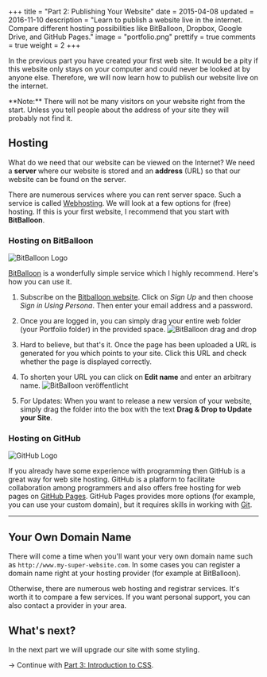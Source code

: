+++
title = "Part 2: Publishing Your Website"
date = 2015-04-08
updated = 2016-11-10
description = "Learn to publish a website live in the internet. Compare different hosting possibilities like BitBalloon, Dropbox, Google Drive, and GitHub Pages."
image = "portfolio.png"
prettify = true
comments = true
weight = 2
+++

In the previous part you have created your first web site. It would be a pity if this website only stays on your computer and could never be looked at by anyone else. Therefore, we will now learn how to publish our website live on the internet.

<div class="alert alert-info">
**Note:** There will not be many visitors on your website right from the start. Unless you tell people about the address of your site they will probably not find it.
</div>


## Hosting

What do we need that our website can be viewed on the Internet? We need a **server** where our website is stored and an **address** (URL) so that our website can be found on the server.

There are numerous services where you can rent server space. Such a service is called [Webhosting](http://en.wikipedia.org/wiki/Web_hosting_service). We will look at a few options for (free) hosting. If this is your first website, I recommend that you start with **BitBalloon**.


### Hosting on BitBalloon

![BitBalloon Logo](bitballoon-logo.png)

[BitBalloon](https://www.bitballoon.com/) is a wonderfully simple service which I highly recommend. Here's how you can use it.

1. Subscribe on the [Bitballoon website](https://www.bitballoon.com/). Click on *Sign Up* and then choose *Sign in Using Persona*. Then enter your email address and a password.

2. Once you are logged in, you can simply drag your entire web folder (your Portfolio folder) in the provided space.
![BitBalloon drag and drop](bitballoon-drag-and-drop.png)

3. Hard to believe, but that's it. Once the page has been uploaded a URL is generated for you which points to your site. Click this URL and check whether the page is displayed correctly.

4. To shorten your URL you can click on **Edit name** and enter an arbitrary name.
![BitBalloon veröffentlicht](bitballoon-published.png)

5. For Updates: When you want to release a new version of your website, simply drag the folder into the box with the text **Drag & Drop to Update your Site**.


### Hosting on GitHub

![GitHub Logo](github-logo.jpg)

If you already have some experience with programming then GitHub is a great way for web site hosting. GitHub is a platform to facilitate collaboration among programmers and also offers free hosting for web pages on [GitHub Pages](https://pages.github.com/). GitHub Pages provides more options (for example, you can use your custom domain), but it requires skills in working with [Git](http://de.wikipedia.org/wiki/Git).


***

## Your Own Domain Name

There will come a time when you'll want your very own domain name such as `http://www.my-super-website.com`. In some cases you can register a domain name right at your hosting provider (for example at BitBalloon).

Otherwise, there are numerous web hosting and registrar services. It's worth it to compare a few services. If you want personal support, you can also contact a provider in your area.


## What's next?

In the next part we will upgrade our site with some styling.

&rarr; Continue with [Part 3: Introduction to CSS](/library/html-css/part3/).
